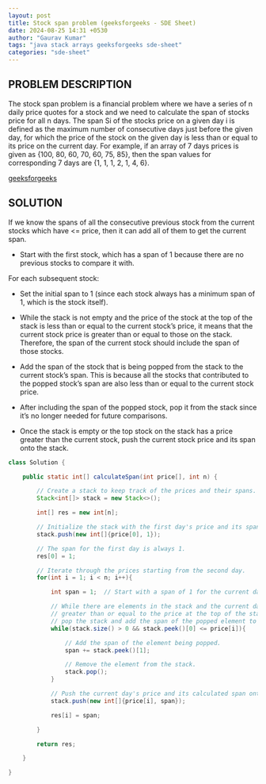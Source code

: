 ```yaml
---
layout: post
title: Stock span problem (geeksforgeeks - SDE Sheet)
date: 2024-08-25 14:31 +0530
author: "Gaurav Kumar"
tags: "java stack arrays geeksforgeeks sde-sheet"
categories: "sde-sheet"
---
```


## PROBLEM DESCRIPTION

The stock span problem is a financial problem where we have a series of n daily price quotes for a stock and we need to calculate the span of stocks price for all n days.
The span Si of the stocks price on a given day i is defined as the maximum number of consecutive days just before the given day, for which the price of the stock on the given day is less than or equal to its price on the current day.
For example, if an array of 7 days prices is given as {100, 80, 60, 70, 60, 75, 85}, then the span values for corresponding 7 days are {1, 1, 1, 2, 1, 4, 6}.

[geeksforgeeks](https://www.geeksforgeeks.org/problems/stock-span-problem-1587115621/1?page=2)

## SOLUTION

If we know the spans of all the consecutive previous stock from the current stocks which have <= price, then it can add all of them to get the current span.

- Start with the first stock, which has a span of 1 because there are no previous stocks to compare it with.

For each subsequent stock:

- Set the initial span to 1 (since each stock always has a minimum span of 1, which is the stock itself).

- While the stack is not empty and the price of the stock at the top of the stack is less than or equal to the current stock’s price, it means that the current stock price is greater than or equal to those on the stack. Therefore, the span of the current stock should include the span of those stocks.
- Add the span of the stock that is being popped from the stack to the current stock’s span. This is because all the stocks that contributed to the popped stock’s span are also less than or equal to the current stock price.
- After including the span of the popped stock, pop it from the stack since it’s no longer needed for future comparisons.

- Once the stack is empty or the top stock on the stack has a price greater than the current stock, push the current stock price and its span onto the stack.

```java
class Solution {

    public static int[] calculateSpan(int price[], int n) {

        // Create a stack to keep track of the prices and their spans.
        Stack<int[]> stack = new Stack<>();

        int[] res = new int[n];

        // Initialize the stack with the first day's price and its span (1).
        stack.push(new int[]{price[0], 1});

        // The span for the first day is always 1.
        res[0] = 1;

        // Iterate through the prices starting from the second day.
        for(int i = 1; i < n; i++){

            int span = 1;  // Start with a span of 1 for the current day.

            // While there are elements in the stack and the current day's price is
            // greater than or equal to the price at the top of the stack,
            // pop the stack and add the span of the popped element to the current span.
            while(stack.size() > 0 && stack.peek()[0] <= price[i]){

                // Add the span of the element being popped.
                span += stack.peek()[1];

                // Remove the element from the stack.
                stack.pop();
            }

            // Push the current day's price and its calculated span onto the stack.
            stack.push(new int[]{price[i], span});

            res[i] = span;

        }

        return res;

    }

}
```
